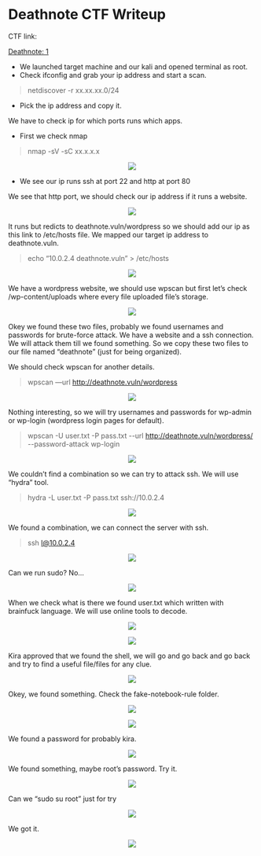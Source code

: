 # Deathnote CTF Writeup

CTF link: 

[Deathnote: 1](https://www.vulnhub.com/entry/deathnote-1,739/)

- We launched target machine and our kali and opened terminal as root.
- Check ifconfig and grab your ip address and start a scan.

> netdiscover -r xx.xx.xx.0/24
> 
- Pick the ip address and copy it.

We have to check ip for which ports runs which apps.

- First we check nmap

> nmap -sV -sC xx.x.x.x

<p align="center"> <img src="assets/Untitled.png"> </p>

- We see our ip runs ssh at port 22 and http at port 80

We see that http port, we should check our ip address if it runs a website.

<p align="center"> <img src="assets/Untitled%201.png"> </p>

It runs but redicts to deathnote.vuln/wordpress so we should add our ip as this link to /etc/hosts file. We mapped our target ip address to deathnote.vuln.

> echo “10.0.2.4 deathnote.vuln” > /etc/hosts
> 

<p align="center"> <img src="assets/Untitled%202.png"> </p>

We have a wordpress website, we should use wpscan but first let’s check /wp-content/uploads where every file uploaded file’s storage. 

<p align="center"> <img src="assets/Untitled%203.png"> </p>

Okey we found these two files, probably we found usernames and passwords for brute-force attack. We have a website and a ssh connection. We will attack them till we found something. So we copy these two files to our file named “deathnote” (just for being organized).

We should check wpscan for another details.

> wpscan —url http://deathnote.vuln/wordpress
> 

<p align="center"> <img src="assets/Untitled%204.png"> </p>

Nothing interesting, so we will try usernames and passwords for wp-admin or wp-login (wordpress login pages for default).

> wpscan -U user.txt -P pass.txt --url http://deathnote.vuln/wordpress/ --password-attack wp-login
> 

<p align="center"> <img src="assets/Untitled%205.png"> </p>

We couldn’t find a combination so we can try to attack ssh. We will use “hydra” tool.

> hydra -L user.txt -P pass.txt ssh://10.0.2.4
> 

<p align="center"> <img src="assets/Untitled%206.png"> </p>

We found a combination, we can connect the server with ssh.

> ssh l@10.0.2.4
> 

<p align="center"> <img src="assets/Untitled%207.png"> </p>

Can we run sudo? No…

<p align="center"> <img src="assets/Untitled%208.png"> </p>

When we check what is there we found user.txt which written with brainfuck language. We will use online tools to decode.

<p align="center"> <img src="assets/Untitled%209.png"> </p>

<p align="center"> <img src="assets/Untitled%2010.png"> </p>

Kira approved that we found the shell, we will go and go back and go back and try to find a useful file/files for any clue.

<p align="center"> <img src="assets/Untitled%2011.png"> </p>

Okey, we found something. Check the fake-notebook-rule folder.

<p align="center"> <img src="assets/Untitled%2012.png"> </p>

<p align="center"> <img src="assets/Untitled%2013.png"> </p>

We found a password for probably kira. 

<p align="center"> <img src="assets/Untitled%2014.png"> </p>

We found something, maybe root’s password. Try it.

<p align="center"> <img src="assets/Untitled%2015.png"> </p>

Can we “sudo su root” just for try

<p align="center"> <img src="assets/Untitled%2016.png"> </p>

We got it.

<p align="center"> <img src="assets/Untitled%2017.png"> </p>